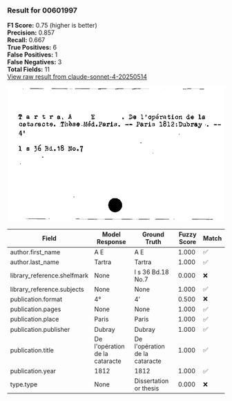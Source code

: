 ### Result for 00601997
**F1 Score:** 0.75 (higher is better)<br>**Precision:** 0.857<br>**Recall:** 0.667<br>**True Positives:** 6<br>**False Positives:** 1<br>**False Negatives:** 3<br>**Total Fields:** 11<br>[View raw result from claude-sonnet-4-20250514](https://github.com/RISE-UNIBAS/humanities_data_benchmark/blob/main/results/2025-09-02/T0148/request_T0148_00601997.json)

<img src="https://github.com/RISE-UNIBAS/humanities_data_benchmark/blob/main/benchmarks/zettelkatalog/images/00601997.jpg?raw=true" alt="00601997" width="600px">

| Field | Model Response | Ground Truth | Fuzzy Score | Match |
|-------|----------------|--------------|-------------|-------|
| author.first_name | A E | A E | 1.000 | ✅ |
| author.last_name | Tartra | Tartra | 1.000 | ✅ |
| library_reference.shelfmark | None | l s 36 Bd.18 No.7 | 0.000 | ❌ |
| library_reference.subjects | None | None | 1.000 | ✅ |
| publication.format | 4° | 4' | 0.500 | ❌ |
| publication.pages | None | None | 1.000 | ✅ |
| publication.place | Paris | Paris | 1.000 | ✅ |
| publication.publisher | Dubray | Dubray | 1.000 | ✅ |
| publication.title | De l'opération de la cataracte | De l'opération de la cataracte | 1.000 | ✅ |
| publication.year | 1812 | 1812 | 1.000 | ✅ |
| type.type | None | Dissertation or thesis | 0.000 | ❌ |
